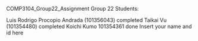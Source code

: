 COMP3104_Group22_Assignment
Group 22 Students:

Luis Rodrigo Procopio Andrada (101356043) completed
Taikai Vu (101354480) completed
Koichi Kumo 101354361 done
Insert your name and id here
